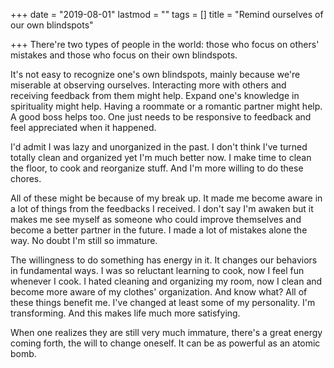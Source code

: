 +++
date = "2019-08-01"
lastmod = ""
tags = []
title = "Remind ourselves of our own blindspots"

+++
There're two types of people in the world: those who focus on others' mistakes and those who focus on their own blindspots.

It's not easy to recognize one's own blindspots, mainly because we're miserable at observing ourselves. Interacting more with others and receiving feedback from them might help. Expand one's knowledge in spirituality might help. Having a roommate or a romantic partner might help. A good boss helps too. One just needs to be responsive to feedback and feel appreciated when it happened.

I'd admit I was lazy and unorganized in the past. I don't think I've turned totally clean and organized yet I'm much better now. I make time to clean the floor, to cook and reorganize stuff. And I'm more willing to do these chores.

All of these might be because of my break up. It made me become aware in a lot of things from the feedbacks I received. I don't say I'm awaken but it makes me see myself as someone who could improve themselves and become a better partner in the future. I made a lot of mistakes alone the way. No doubt I'm still so immature.

The willingness to do something has energy in it. It changes our behaviors in fundamental ways. I was so reluctant learning to cook, now I feel fun whenever I cook. I hated cleaning and organizing my room, now I clean and become more aware of my clothes' organization. And know what? All of these things benefit me. I've changed at least some of my personality. I'm transforming. And this makes life much more satisfying.

When one realizes they are still very much immature, there's a great energy coming forth, the will to change oneself. It can be as powerful as an atomic bomb.
